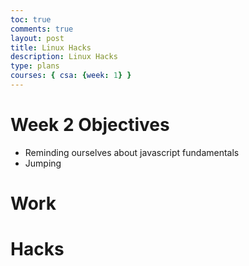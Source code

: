 ```yaml
---
toc: true
comments: true
layout: post
title: Linux Hacks
description: Linux Hacks
type: plans
courses: { csa: {week: 1} }
---
```


# Week 2 Objectives
- Reminding ourselves about javascript fundamentals
- Jumping 

# Work


# Hacks